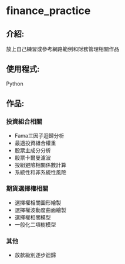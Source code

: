 # finance_practice
## 介紹:
放上自己練習或參考網路範例和財務管理相關作品
## 使用程式:
Python
## 作品:
### 投資組合相關
* Fama三因子迴歸分析
* 最適投資組合權重
* 股票主成分分析
* 股票卡爾曼濾波
* 投組避險相關係數計算
* 系統性和非系統性風險
### 期貨選擇權相關
* 選擇權相關圖形繪製
* 選擇權波動度曲面繪製
* 選擇權相關模型
* 一般化二項樹模型
### 其他
* 放款級別逐步迴歸
